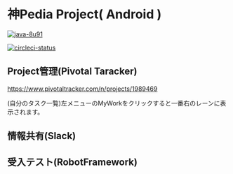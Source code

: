 # 神Pedia Project( Android )

[![java-8u91](https://img.shields.io/badge/java-8u91-red.svg)](http://www.oracle.com/technetwork/java/javase/downloads/jdk8-downloads-2133151.html)

[![circleci-status](https://circleci.com/gh/YasuhiroKimesawa/KamiPedia-Android?style=shield)](https://circleci.com/gh/YasuhiroKimesawa/KamiPedia-Android)

## Project管理(Pivotal Taracker)
https://www.pivotaltracker.com/n/projects/1989469 
  
(自分のタスク一覧)左メニューのMyWorkをクリックすると一番右のレーンに表示されます。
  
## 情報共有(Slack)

## 受入テスト(RobotFramework)


